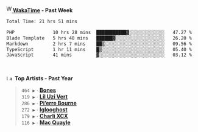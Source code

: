 <img src="https://github.com/dxnter/dxnter/assets/17434202/67b21fa4-d36d-46f9-9dec-f23d976b00ef" alt="WakaTime Logo" width="14" height="18"/><a href="https://wakatime.com/@dxnter" target="_blank"><strong> WakaTime</strong></a><strong> - Past Week</strong>

<!--START_SECTION:waka-->

```txt
Total Time: 21 hrs 51 mins

PHP              10 hrs 28 mins  ███████████▓░░░░░░░░░░░░░   47.27 %
Blade Template   5 hrs 48 mins   ██████▓░░░░░░░░░░░░░░░░░░   26.20 %
Markdown         2 hrs 7 mins    ██▒░░░░░░░░░░░░░░░░░░░░░░   09.56 %
TypeScript       1 hr 11 mins    █▒░░░░░░░░░░░░░░░░░░░░░░░   05.40 %
JavaScript       41 mins         ▓░░░░░░░░░░░░░░░░░░░░░░░░   03.12 %
```

<!--END_SECTION:waka-->

<br/>

<!--START_LASTFM_ARTISTS:{"period": "12month", "rows": 6}-->
<a href="https://last.fm" target="_blank"><img src="https://user-images.githubusercontent.com/17434202/215290617-e793598d-d7c9-428f-9975-156db1ba89cc.svg" alt="Last.fm Logo" width="18" height="13"/></a> **Top Artists - Past Year**

> `464 ▶️` ∙ **[Bones](https://www.last.fm/music/Bones)**<br/>
> `319 ▶️` ∙ **[Lil Uzi Vert](https://www.last.fm/music/Lil+Uzi+Vert)**<br/>
> `286 ▶️` ∙ **[Pi’erre Bourne](https://www.last.fm/music/Pi%E2%80%99erre+Bourne)**<br/>
> `272 ▶️` ∙ **[Iglooghost](https://www.last.fm/music/Iglooghost)**<br/>
> `179 ▶️` ∙ **[Charli XCX](https://www.last.fm/music/Charli+XCX)**<br/>
> `116 ▶️` ∙ **[Mac Quayle](https://www.last.fm/music/Mac+Quayle)**<br/>
<!--END_LASTFM_ARTISTS-->
